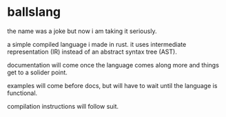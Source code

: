 # ballslang
the name was a joke but now i am taking it seriously.

a simple compiled language i made in rust. it uses intermediate representation (IR) instead of an abstract syntax tree (AST).

documentation will come once the language comes along more and things get to a solider point.

examples will come before docs, but will have to wait until the language is functional.

compilation instructions will follow suit.
